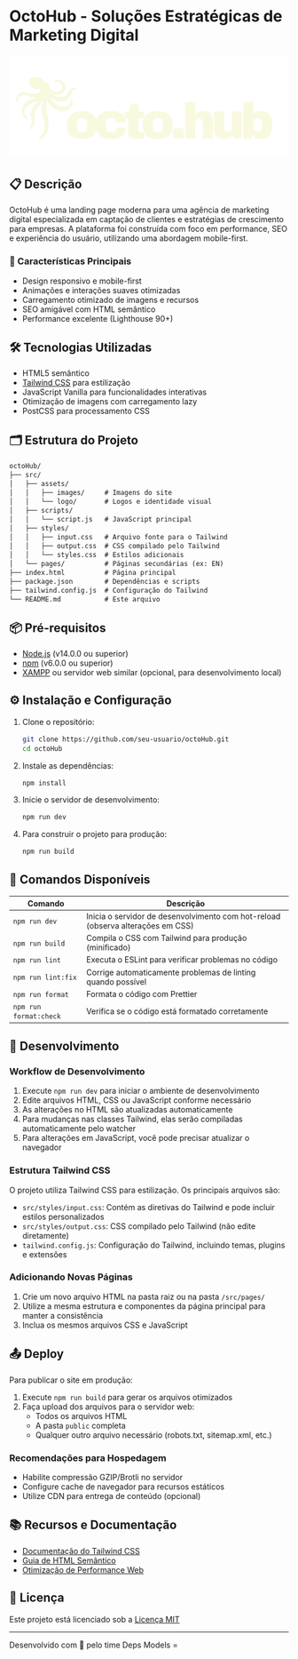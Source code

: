 # OctoHub - Soluções Estratégicas de Marketing Digital

![OctoHub Logo](src/assets/logo/logo.png)

## 📋 Descrição

OctoHub é uma landing page moderna para uma agência de marketing digital especializada em captação de clientes e estratégias de crescimento para empresas. A plataforma foi construída com foco em performance, SEO e experiência do usuário, utilizando uma abordagem mobile-first.

### 🚀 Características Principais

- Design responsivo e mobile-first
- Animações e interações suaves otimizadas
- Carregamento otimizado de imagens e recursos
- SEO amigável com HTML semântico
- Performance excelente (Lighthouse 90+)

## 🛠️ Tecnologias Utilizadas

- HTML5 semântico
- [Tailwind CSS](https://tailwindcss.com/) para estilização
- JavaScript Vanilla para funcionalidades interativas
- Otimização de imagens com carregamento lazy
- PostCSS para processamento CSS

## 🗂️ Estrutura do Projeto

```
octoHub/
├── src/
│   ├── assets/
│   │   ├── images/     # Imagens do site
│   │   └── logo/       # Logos e identidade visual
│   ├── scripts/
│   │   └── script.js   # JavaScript principal
│   ├── styles/
│   │   ├── input.css   # Arquivo fonte para o Tailwind
│   │   ├── output.css  # CSS compilado pelo Tailwind
│   │   └── styles.css  # Estilos adicionais
│   └── pages/          # Páginas secundárias (ex: EN)
├── index.html          # Página principal
├── package.json        # Dependências e scripts
├── tailwind.config.js  # Configuração do Tailwind
└── README.md           # Este arquivo
```

## 📦 Pré-requisitos

- [Node.js](https://nodejs.org/) (v14.0.0 ou superior)
- [npm](https://www.npmjs.com/) (v6.0.0 ou superior)
- [XAMPP](https://www.apachefriends.org/) ou servidor web similar (opcional, para desenvolvimento local)

## ⚙️ Instalação e Configuração

1. Clone o repositório:

   ```bash
   git clone https://github.com/seu-usuario/octoHub.git
   cd octoHub
   ```

2. Instale as dependências:

   ```bash
   npm install
   ```

3. Inicie o servidor de desenvolvimento:

   ```bash
   npm run dev
   ```

4. Para construir o projeto para produção:
   ```bash
   npm run build
   ```

## 📝 Comandos Disponíveis

| Comando                | Descrição                                                                       |
| ---------------------- | ------------------------------------------------------------------------------- |
| `npm run dev`          | Inicia o servidor de desenvolvimento com hot-reload (observa alterações em CSS) |
| `npm run build`        | Compila o CSS com Tailwind para produção (minificado)                           |
| `npm run lint`         | Executa o ESLint para verificar problemas no código                             |
| `npm run lint:fix`     | Corrige automaticamente problemas de linting quando possível                    |
| `npm run format`       | Formata o código com Prettier                                                   |
| `npm run format:check` | Verifica se o código está formatado corretamente                                |

## 🔧 Desenvolvimento

### Workflow de Desenvolvimento

1. Execute `npm run dev` para iniciar o ambiente de desenvolvimento
2. Edite arquivos HTML, CSS ou JavaScript conforme necessário
3. As alterações no HTML são atualizadas automaticamente
4. Para mudanças nas classes Tailwind, elas serão compiladas automaticamente pelo watcher
5. Para alterações em JavaScript, você pode precisar atualizar o navegador

### Estrutura Tailwind CSS

O projeto utiliza Tailwind CSS para estilização. Os principais arquivos são:

- `src/styles/input.css`: Contém as diretivas do Tailwind e pode incluir estilos personalizados
- `src/styles/output.css`: CSS compilado pelo Tailwind (não edite diretamente)
- `tailwind.config.js`: Configuração do Tailwind, incluindo temas, plugins e extensões

### Adicionando Novas Páginas

1. Crie um novo arquivo HTML na pasta raiz ou na pasta `/src/pages/`
2. Utilize a mesma estrutura e componentes da página principal para manter a consistência
3. Inclua os mesmos arquivos CSS e JavaScript

## 📤 Deploy

Para publicar o site em produção:

1. Execute `npm run build` para gerar os arquivos otimizados
2. Faça upload dos arquivos para o servidor web:
   - Todos os arquivos HTML
   - A pasta `public` completa
   - Qualquer outro arquivo necessário (robots.txt, sitemap.xml, etc.)

### Recomendações para Hospedagem

- Habilite compressão GZIP/Brotli no servidor
- Configure cache de navegador para recursos estáticos
- Utilize CDN para entrega de conteúdo (opcional)

## 📚 Recursos e Documentação

- [Documentação do Tailwind CSS](https://tailwindcss.com/docs)
- [Guia de HTML Semântico](https://developer.mozilla.org/pt-BR/docs/Glossary/Semantics)
- [Otimização de Performance Web](https://web.dev/performance-scoring/)

## 📜 Licença

Este projeto está licenciado sob a [Licença MIT](LICENSE)

---

Desenvolvido com 💙 pelo time Deps Models =
